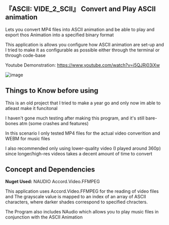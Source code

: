 
## 『ASCII: VIDE_2_SCII』 Convert and Play ASCII animation

Lets you convert MP4 files into ASCII animation and be able to play and export thos Animation into a specified binary format

This application is allows you configure how ASCII animation are set-up and I tried to make it as configurable as possible either through the terminal or through code-base

Youtube Demonstration: https://www.youtube.com/watch?v=i5QJRj03iXw

![image](https://github.com/user-attachments/assets/f53ad563-f341-463b-87db-fbe4e4d4f6d7)


## Things to Know before using

This is an old project that I tried to make a year go and only now im able to atleast make it funcitonal

I haven't gone much testing after making this program, and it's still bare-bones atm (some crashes and features)

In this scenario I only tested MP4 files for the actual video converition and WEBM for music files

I also recommended only using lower-quality video (I played around 360p) since longer/high-res videos takes a decent amount of time to convert

## Concept and Dependencies 

**Nuget Used:**
NAUDIO
Accord.Video.FFMPEG

This application uses Accord.Video.FFMPEG for the reading of video files and
The grayscale value is mapped to an index of an array of ASCII characters, where darker shades correspond to specified chracters.

The Program also includes NAudio which allows you to play music files in conjunction with the ASCII Animation
